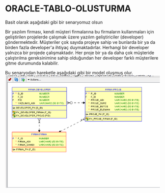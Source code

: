 # ORACLE-TABLO-OLUSTURMA
Basit olarak aşağıdaki gibi bir senaryomuz olsun

Bir yazılım firması, kendi müşteri firmalarına bu firmaların kullanmaları için geliştirilen projelerde çalışmak üzere yazılım geliştiriciler (developer) göndermektedir. 
Müşteriler çok sayıda projeye sahip ve bunlarda bir ya da birden fazla developer'a ihtiyaç duymaktadırlar. Herhangi bir developer yalnızca bir projede çalışmaktadır.
Her proje bir ya da daha çok müşteride çalıştırılma gereksinimine sahip olduğundan her developer farklı müşterilere gitme durumunda kalabilir.

Bu senaryodan hareketle aşağıdaki gibi bir model oluşmuş olur.
![My image](https://github.com/meleklacin/ORACLE-TABLO-OLU-TURMA/blob/main/Model.png)

